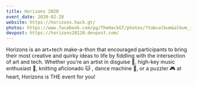 ```yaml
---
title: Horizons 2020
event_date: 2020-02-28
website: https://horizons.hack.gt/
photos: https://www.facebook.com/pg/TheHackGT/photos/?tab=album&album_id=2363390710427428&ref=page_internal
devpost: https://horizons20120.devpost.com/
---
```


Horizons is an art+tech make-a-thon that encouraged participants to bring their most creative and quirky ideas to life by fiddling with the intersection of art and tech. Whether you’re an artist in disguise :art:, high-key music enthusiast :musical_note:, knitting aficionado :cat: , dance machine :carousel_horse:, or a puzzler :video_game: at heart, Horizons is THE event for you!